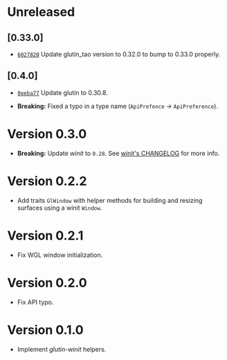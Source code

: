 # Unreleased

## \[0.33.0]

- [`6027820`](https://github.com/tauri-apps/glutin/commit/6027820de63f3615ebf8c024564583cad25dbca6) Update glutin_tao version to 0.32.0 to bump to 0.33.0 properly.

## \[0.4.0]

- [`0eeba77`](https://github.com/tauri-apps/glutin/commit/0eeba77ad727e3d4a40291c670b023857654be31) Update glutin to 0.30.8.

<!---->

- **Breaking:** Fixed a typo in a type name (`ApiPrefence` -> `ApiPreference`).

# Version 0.3.0

- **Breaking:** Update *winit* to `0.28`. See [winit's CHANGELOG](https://github.com/rust-windowing/winit/releases/tag/v0.28.0) for more info.

# Version 0.2.2

- Add traits `GlWindow` with helper methods for building and resizing surfaces using a winit `Window`.

# Version 0.2.1

- Fix WGL window initialization.

# Version 0.2.0

- Fix API typo.

# Version 0.1.0

- Implement *glutin-winit* helpers.

